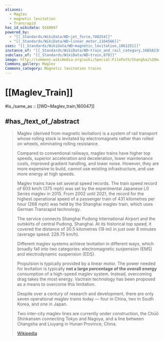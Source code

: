 ```yaml
---
aliases:
  - Maglev
  - magnetic levitation
  - Transrapid
has_id_wikidata: Q160047
powered_by:
  - "[[_Standards/WikiData/WD~jet_force,748254]]"
  - "[[_Standards/WikiData/WD~linear_motor,1164566]]"
uses: "[[_Standards/WikiData/WD~magnetic_levitation,1061251]]"
instance_of: "[[_Standards/WikiData/WD~train_and_rail_category,16858238]]"
subclass_of: "[[_Standards/WikiData/WD~train,870]]"
image: http://commons.wikimedia.org/wiki/Special:FilePath/Shanghai%20maglev%20train.jpg
Commons_gallery: Maglev
Commons_category: Magnetic levitation trains
---
```


# [[Maglev_Train]] 

#is_/same_as :: [[WD~Maglev_train,160047]] 

## #has_/text_of_/abstract 

> Maglev (derived from magnetic levitation) is a system of rail transport 
> whose rolling stock is levitated by electromagnets rather than rolled on wheels, 
> eliminating rolling resistance.
>
> Compared to conventional railways, maglev trains have higher top speeds, 
> superior acceleration and deceleration, lower maintenance costs, 
> improved gradient handling, and lower noise. 
> However, they are more expensive to build, cannot use existing infrastructure, 
> and use more energy at high speeds.
>
> Maglev trains have set several speed records. The train speed record of 603 km/h (375 mph) 
> was set by the experimental Japanese L0 Series maglev in 2015. 
> From 2002 until 2021, the record for the highest operational speed of a passenger train 
> of 431 kilometres per hour (268 mph) was held by the Shanghai maglev train, 
> which uses German Transrapid technology. 
> 
> The service connects Shanghai Pudong International Airport 
> and the outskirts of central Pudong, Shanghai. 
> At its historical top speed, it covered the distance of 30.5 kilometres (19 mi) 
> in just over 8 minutes (average speed: 228.75 km/h).
>
> Different maglev systems achieve levitation in different ways, 
> which broadly fall into two categories: 
> electromagnetic suspension (EMS) and electrodynamic suspension (EDS). 
> 
> Propulsion is typically provided by a linear motor. 
> The power needed for levitation is typically 
> **not a large percentage of the overall energy** consumption of a high-speed maglev system. 
> Instead, overcoming drag takes the most energy. 
> Vactrain technology has been proposed as a means to overcome this limitation.
>
> Despite over a century of research and development, 
> there are only seven operational maglev trains today — 
> four in China, two in South Korea, and one in Japan.
>
> Two inter-city maglev lines are currently under construction, 
> the Chūō Shinkansen connecting Tokyo and Nagoya, 
> and a line between Changsha and Liuyang in Hunan Province, China.
>
> [Wikipedia](https://en.wikipedia.org/wiki/Maglev) 

